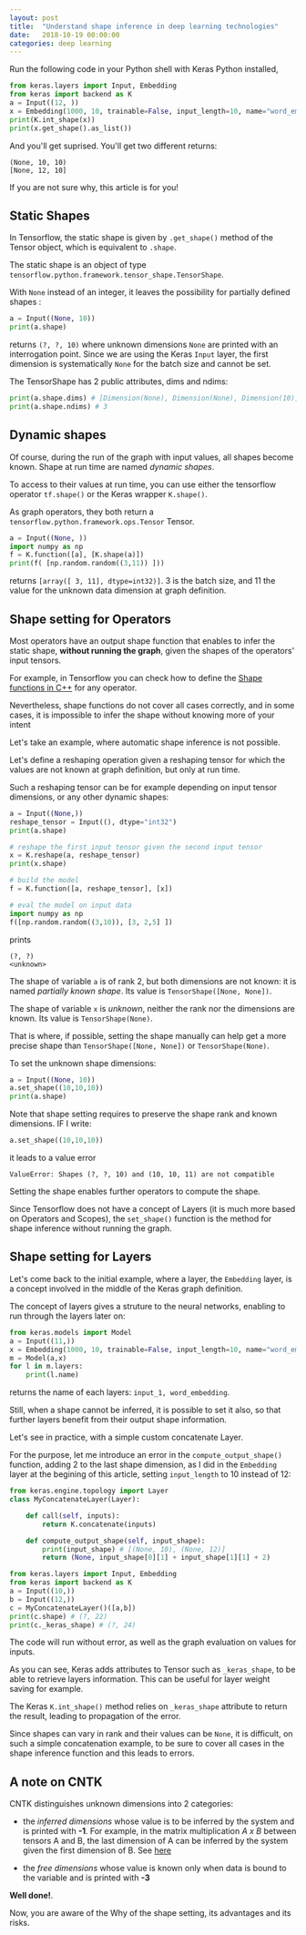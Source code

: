 ```yaml
---
layout: post
title:  "Understand shape inference in deep learning technologies"
date:   2018-10-19 00:00:00
categories: deep learning
---
```


Run the following code in your Python shell with Keras Python installed,

```python
from keras.layers import Input, Embedding
from keras import backend as K
a = Input((12, ))
x = Embedding(1000, 10, trainable=False, input_length=10, name="word_embedding")(a)
print(K.int_shape(x))
print(x.get_shape().as_list())
```

And you'll get suprised. You'll get two different returns:

```
(None, 10, 10)
[None, 12, 10]
```

If you are not sure why, this article is for you!

## Static Shapes

In Tensorflow, the static shape is given by `.get_shape()` method of the Tensor object, which is equivalent to `.shape`.

The static shape is an object of type `tensorflow.python.framework.tensor_shape.TensorShape`.

With `None` instead of an integer, it leaves the possibility for partially defined shapes :

```python
a = Input((None, 10))
print(a.shape)
```

returns `(?, ?, 10)` where unknown dimensions `None` are printed with an interrogation point. Since we are using the Keras `Input` layer,
the first dimension is systematically `None` for the batch size and cannot be set.

The TensorShape has 2 public attributes, dims and ndims:

```python
print(a.shape.dims) # [Dimension(None), Dimension(None), Dimension(10)]
print(a.shape.ndims) # 3
```

## Dynamic shapes

Of course, during the run of the graph with input values, all shapes become known. Shape at run time are named *dynamic shapes*.

To access to their values at run time, you can use either the tensorflow operator `tf.shape()` or the Keras wrapper `K.shape()`.

As graph operators, they both return a `tensorflow.python.framework.ops.Tensor` Tensor.

```python
a = Input((None, ))
import numpy as np
f = K.function([a], [K.shape(a)])
print(f( [np.random.random((3,11)) ]))
```

returns `[array([ 3, 11], dtype=int32)]`. 3 is the batch size, and 11 the value for the unknown data dimension at graph definition.


## Shape setting for Operators

Most operators have an output shape function that enables to infer the static shape, **without running the graph**, given the shapes of the operators' input tensors.

For example, in Tensorflow you can check how to define the [Shape functions in C++](https://www.tensorflow.org/extend/adding_an_op#shape_functions_in_c) for any operator.

Nevertheless, shape functions do not cover all cases correctly, and in some cases, it is impossible to infer the shape without knowing more of your intent

Let's take an example, where automatic shape inference is not possible.

Let's define a reshaping operation given a reshaping tensor for which the values are not known at graph definition, but only at run time.

Such a reshaping tensor can be for example depending on input tensor dimensions, or any other dynamic shapes:

```python
a = Input((None,))
reshape_tensor = Input((), dtype="int32")
print(a.shape)

# reshape the first input tensor given the second input tensor
x = K.reshape(a, reshape_tensor)
print(x.shape)

# build the model
f = K.function([a, reshape_tensor], [x])

# eval the model on input data
import numpy as np
f([np.random.random((3,10)), [3, 2,5] ])
```

prints

```
(?, ?)
<unknown>
```

The shape of variable `a` is of rank 2, but both dimensions are not known: it is named *partially known shape*. Its value is `TensorShape([None, None])`.

The shape of variable `x` is *unknown*, neither the rank nor the dimensions are known. Its value is `TensorShape(None)`.

That is where, if possible, setting the shape manually can help get a more precise shape than `TensorShape([None, None])` or `TensorShape(None)`.

To set the unknown shape dimensions:

```python
a = Input((None, 10))
a.set_shape((10,10,10))
print(a.shape)
```

Note that shape setting requires to preserve the shape rank and known dimensions. IF I write:

```python
a.set_shape((10,10,10))
```
it leads to a value error

```
ValueError: Shapes (?, ?, 10) and (10, 10, 11) are not compatible
```


Setting the shape enables further operators to compute the shape.

Since Tensorflow does not have a concept of Layers (it is much more based on Operators and Scopes), the `set_shape()` function is the method for shape inference without running the graph.


## Shape setting for Layers

Let's come back to the initial example, where a layer, the `Embedding` layer, is a concept involved in the middle of the Keras graph definition.

The concept of layers gives a struture to the neural networks, enabling to run through the layers later on:

```python
from keras.models import Model
a = Input((11,))
x = Embedding(1000, 10, trainable=False, input_length=10, name="word_embedding")(a)
m = Model(a,x)
for l in m.layers:
    print(l.name)
```

returns the name of each layers: `input_1, word_embedding`.

Still, when a shape cannot be inferred, it is possible to set it also, so that further layers benefit from their output shape information.

Let's see in practice, with a simple custom concatenate Layer.

For the purpose, let me introduce an error in the `compute_output_shape()` function, adding 2 to the last shape dimension, as I did in the `Embedding` layer at the begining of this article, setting `input_length` to 10 instead of 12:


```python
from keras.engine.topology import Layer
class MyConcatenateLayer(Layer):

    def call(self, inputs):
        return K.concatenate(inputs)

    def compute_output_shape(self, input_shape):
        print(input_shape) # [(None, 10), (None, 12)]
        return (None, input_shape[0][1] + input_shape[1][1] + 2)

from keras.layers import Input, Embedding
from keras import backend as K
a = Input((10,))
b = Input((12,))
c = MyConcatenateLayer()([a,b])
print(c.shape) # (?, 22)
print(c._keras_shape) # (?, 24)
```

The code will run without error, as well as the graph evaluation on values for inputs.

As you can see, Keras adds attributes to Tensor such as `_keras_shape`, to be able to retrieve layers information. This can be useful for layer weight saving for example.

The Keras `K.int_shape()` method relies on `_keras_shape` attribute to return the result, leading to propagation of the error.

Since shapes can vary in rank and their values can be `None`, it is difficult, on such a simple concatenation example, to be sure to cover all cases in the shape inference function and this leads to errors.

## A note on CNTK

CNTK distinguishes unknown dimensions into 2 categories:

- the *inferred dimensions* whose value is to be inferred by the system and is printed with **-1**. For example, in the matrix multiplication *A x B* between tensors A and B, the last dimension of A can be inferred by the system given the first dimension of B. See [here](https://docs.microsoft.com/en-us/cognitive-toolkit/parameters-and-constants#automatic-dimension-inference)

- the *free dimensions* whose value is known only when data is bound to the variable and is printed with **-3**

**Well done!**.

Now, you are aware of the Why of the shape setting, its advantages and its risks.
